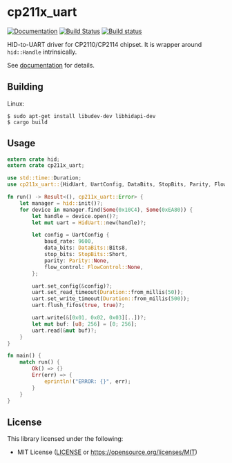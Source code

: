 # cp211x_uart

[![Documentation](https://docs.rs/cp211x_uart/badge.svg)](https://docs.rs/cp211x_uart) [![Build Status](https://travis-ci.org/antage/cp211x_uart.svg?branch=master)](https://travis-ci.org/antage/cp211x_uart) [![Build status](https://ci.appveyor.com/api/projects/status/mdiv626vqq496tuu?svg=true)](https://ci.appveyor.com/project/antage/cp211x-uart)

HID-to-UART driver for CP2110/CP2114 chipset.
It is wrapper around `hid::Handle` intrinsically.

See [documentation](https://docs.rs/cp211x_uart) for details.

## Building

Linux:

```
$ sudo apt-get install libudev-dev libhidapi-dev
$ cargo build
```

## Usage

``` rust
extern crate hid;
extern crate cp211x_uart;

use std::time::Duration;
use cp211x_uart::{HidUart, UartConfig, DataBits, StopBits, Parity, FlowControl};

fn run() -> Result<(), cp211x_uart::Error> {
    let manager = hid::init()?;
    for device in manager.find(Some(0x10C4), Some(0xEA80)) {
        let handle = device.open()?;
        let mut uart = HidUart::new(handle)?;

        let config = UartConfig {
            baud_rate: 9600,
            data_bits: DataBits::Bits8,
            stop_bits: StopBits::Short,
            parity: Parity::None,
            flow_control: FlowControl::None,
        };

        uart.set_config(&config)?;
        uart.set_read_timeout(Duration::from_millis(50));
        uart.set_write_timeout(Duration::from_millis(500));
        uart.flush_fifos(true, true)?;

        uart.write(&[0x01, 0x02, 0x03][..])?;
        let mut buf: [u8; 256] = [0; 256];
        uart.read(&mut buf)?;
    }
}

fn main() {
    match run() {
        Ok() => {}
        Err(err) => {
            eprintln!("ERROR: {}", err);
        }
    }
}
```

## License

This library licensed under the following:

* MIT License ([LICENSE](LICENSE) or https://opensource.org/licenses/MIT)
